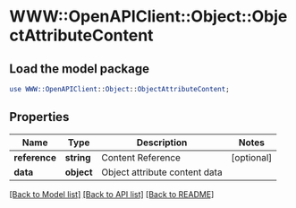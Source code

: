 # WWW::OpenAPIClient::Object::ObjectAttributeContent

## Load the model package
```perl
use WWW::OpenAPIClient::Object::ObjectAttributeContent;
```

## Properties
Name | Type | Description | Notes
------------ | ------------- | ------------- | -------------
**reference** | **string** | Content Reference | [optional] 
**data** | **object** | Object attribute content data | 

[[Back to Model list]](../README.md#documentation-for-models) [[Back to API list]](../README.md#documentation-for-api-endpoints) [[Back to README]](../README.md)


